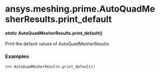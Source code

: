 # ansys.meshing.prime.AutoQuadMesherResults.print_default

#### *static* AutoQuadMesherResults.print_default()

Print the default values of AutoQuadMesherResults.

### Examples

```pycon
>>> AutoQuadMesherResults.print_default()
```

<!-- !! processed by numpydoc !! -->
